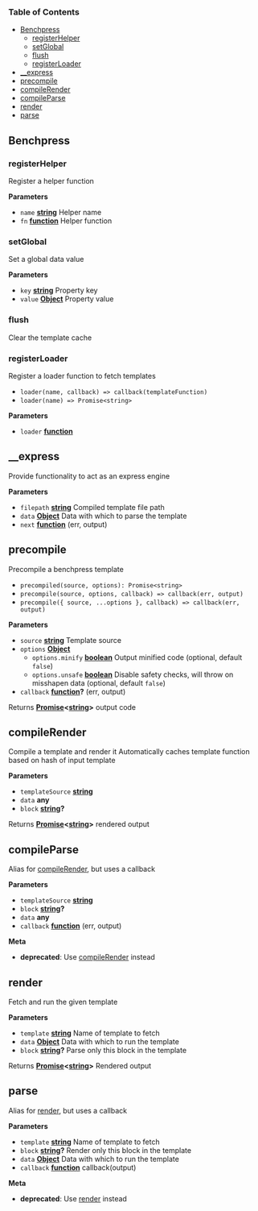 <!-- Generated by documentation.js. Update this documentation by updating the source code. -->

### Table of Contents

-   [Benchpress](#benchpress)
    -   [registerHelper](#registerhelper)
    -   [setGlobal](#setglobal)
    -   [flush](#flush)
    -   [registerLoader](#registerloader)
-   [\_\_express](#__express)
-   [precompile](#precompile)
-   [compileRender](#compilerender)
-   [compileParse](#compileparse)
-   [render](#render)
-   [parse](#parse)

## Benchpress

### registerHelper

Register a helper function

**Parameters**

-   `name` **[string](https://developer.mozilla.org/en-US/docs/Web/JavaScript/Reference/Global_Objects/String)** Helper name
-   `fn` **[function](https://developer.mozilla.org/en-US/docs/Web/JavaScript/Reference/Statements/function)** Helper function

### setGlobal

Set a global data value

**Parameters**

-   `key` **[string](https://developer.mozilla.org/en-US/docs/Web/JavaScript/Reference/Global_Objects/String)** Property key
-   `value` **[Object](https://developer.mozilla.org/en-US/docs/Web/JavaScript/Reference/Global_Objects/Object)** Property value

### flush

Clear the template cache

### registerLoader

Register a loader function to fetch templates

-   `loader(name, callback) => callback(templateFunction)`
-   `loader(name) => Promise<string>`

**Parameters**

-   `loader` **[function](https://developer.mozilla.org/en-US/docs/Web/JavaScript/Reference/Statements/function)** 

## \_\_express

Provide functionality to act as an express engine

**Parameters**

-   `filepath` **[string](https://developer.mozilla.org/en-US/docs/Web/JavaScript/Reference/Global_Objects/String)** Compiled template file path
-   `data` **[Object](https://developer.mozilla.org/en-US/docs/Web/JavaScript/Reference/Global_Objects/Object)** Data with which to parse the template
-   `next` **[function](https://developer.mozilla.org/en-US/docs/Web/JavaScript/Reference/Statements/function)** (err, output)

## precompile

Precompile a benchpress template

-   `precompiled(source, options): Promise<string>`
-   `precompile(source, options, callback) => callback(err, output)`
-   `precompile({ source, ...options }, callback) => callback(err, output)`

**Parameters**

-   `source` **[string](https://developer.mozilla.org/en-US/docs/Web/JavaScript/Reference/Global_Objects/String)** Template source
-   `options` **[Object](https://developer.mozilla.org/en-US/docs/Web/JavaScript/Reference/Global_Objects/Object)** 
    -   `options.minify` **[boolean](https://developer.mozilla.org/en-US/docs/Web/JavaScript/Reference/Global_Objects/Boolean)** Output minified code (optional, default `false`)
    -   `options.unsafe` **[boolean](https://developer.mozilla.org/en-US/docs/Web/JavaScript/Reference/Global_Objects/Boolean)** Disable safety checks, will throw on misshapen data (optional, default `false`)
-   `callback` **[function](https://developer.mozilla.org/en-US/docs/Web/JavaScript/Reference/Statements/function)?** (err, output)

Returns **[Promise](https://developer.mozilla.org/en-US/docs/Web/JavaScript/Reference/Global_Objects/Promise)&lt;[string](https://developer.mozilla.org/en-US/docs/Web/JavaScript/Reference/Global_Objects/String)>** output code

## compileRender

Compile a template and render it
Automatically caches template function based on hash of input template

**Parameters**

-   `templateSource` **[string](https://developer.mozilla.org/en-US/docs/Web/JavaScript/Reference/Global_Objects/String)** 
-   `data` **any** 
-   `block` **[string](https://developer.mozilla.org/en-US/docs/Web/JavaScript/Reference/Global_Objects/String)?** 

Returns **[Promise](https://developer.mozilla.org/en-US/docs/Web/JavaScript/Reference/Global_Objects/Promise)&lt;[string](https://developer.mozilla.org/en-US/docs/Web/JavaScript/Reference/Global_Objects/String)>** rendered output

## compileParse

Alias for [compileRender](#compilerender), but uses a callback

**Parameters**

-   `templateSource` **[string](https://developer.mozilla.org/en-US/docs/Web/JavaScript/Reference/Global_Objects/String)** 
-   `block` **[string](https://developer.mozilla.org/en-US/docs/Web/JavaScript/Reference/Global_Objects/String)?** 
-   `data` **any** 
-   `callback` **[function](https://developer.mozilla.org/en-US/docs/Web/JavaScript/Reference/Statements/function)** (err, output)

**Meta**

-   **deprecated**: Use [compileRender](#compilerender) instead


## render

Fetch and run the given template

**Parameters**

-   `template` **[string](https://developer.mozilla.org/en-US/docs/Web/JavaScript/Reference/Global_Objects/String)** Name of template to fetch
-   `data` **[Object](https://developer.mozilla.org/en-US/docs/Web/JavaScript/Reference/Global_Objects/Object)** Data with which to run the template
-   `block` **[string](https://developer.mozilla.org/en-US/docs/Web/JavaScript/Reference/Global_Objects/String)?** Parse only this block in the template

Returns **[Promise](https://developer.mozilla.org/en-US/docs/Web/JavaScript/Reference/Global_Objects/Promise)&lt;[string](https://developer.mozilla.org/en-US/docs/Web/JavaScript/Reference/Global_Objects/String)>** Rendered output

## parse

Alias for [render](#render), but uses a callback

**Parameters**

-   `template` **[string](https://developer.mozilla.org/en-US/docs/Web/JavaScript/Reference/Global_Objects/String)** Name of template to fetch
-   `block` **[string](https://developer.mozilla.org/en-US/docs/Web/JavaScript/Reference/Global_Objects/String)?** Render only this block in the template
-   `data` **[Object](https://developer.mozilla.org/en-US/docs/Web/JavaScript/Reference/Global_Objects/Object)** Data with which to run the template
-   `callback` **[function](https://developer.mozilla.org/en-US/docs/Web/JavaScript/Reference/Statements/function)** callback(output)

**Meta**

-   **deprecated**: Use [render](#render) instead

